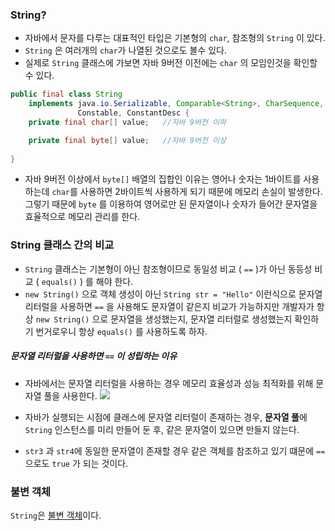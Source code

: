 ### String?
- 자바에서 문자를 다루는 대표적인 타입은 기본형의 `char`, 참조형의 `String` 이 있다.
- `String` 은 여러개의 `char`가 나열된 것으로도 볼수 있다.
- 실제로 `String` 클래스에 가보면 자바 9버전 이전에는 `char` 의 모임인것을 확인할 수 있다.

```java
public final class String  
    implements java.io.Serializable, Comparable<String>, CharSequence,  
               Constable, ConstantDesc {
	private final char[] value;   //자바 9버전 이하

	private final byte[] value;   //자바 9버전 이상
           
}
```

- 자바 9버전 이상에서 `byte[]` 배열의 집합인 이유는 영어나 숫자는 1바이트를 사용하는데 `char`를 사용하면 2바이트씩 사용하게 되기 때문에 메모리 손실이 발생한다. 그렇기 때문에 `byte` 를 이용하여 영어로만 된 문자열이나 숫자가 들어간 문자열을 효율적으로 메모리 관리를 한다.

### String 클래스 간의 비교
- `String` 클래스는 기본형이 아닌 참조형이므로 동일성 비교 ( `==` )가 아닌 동등성 비교 ( `equals()` ) 를 해야 한다.
- `new String()` 으로 객체 생성이 아닌 `String str = "Hello"`  이런식으로 문자열 리터럴을 사용하면 `==` 을 사용해도 문자열이 같은지 비교가 가능하지만 개발자가 항상 `new String()` 으로 문자열을 생성했는지, 문자열 리터럴로 생성했는지 확인하기 번거로우니 항상 `equals()` 를 사용하도록 하자.
##### 문자열 리터럴을 사용하면 `==` 이 성립하는 이유
- 자바에서는 문자열 리터럴을 사용하는 경우 메모리 효율성과 성능 최적화를 위해 문자열 풀을 사용한다.
 ![](https://imgur.com/FXgD1C2.png)

- 자바가 실행되는 시점에 클래스에 문자열 리터럴이 존재하는 경우, **문자열 풀**에 `String` 인스턴스를 미리 만들어 둔 후, 같은 문자열이 있으면 만들지 않는다.
- `str3` 과 `str4`에 동일한 문자열이 존재할 경우 같은 객체를 참조하고 있기 떄문에 `==` 으로도 `true` 가 되는 것이다.

### 불변 객체
`String`은 [불변 객체](<2. 불변 객체.md>)이다. 